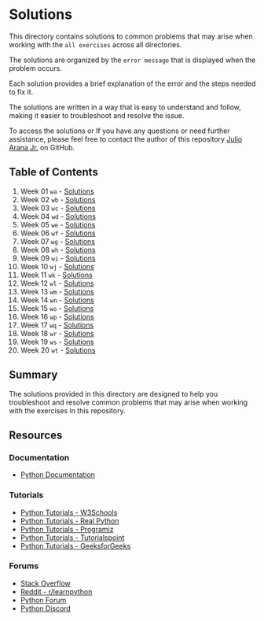 # Solutions

This directory contains solutions to common problems that may arise when working with the `all exercises` across all directories.

The solutions are organized by the `error message` that is displayed when the problem occurs. 

Each solution provides a brief explanation of the error and the steps needed to fix it. 

The solutions are written in a way that is easy to understand and follow, making it easier to troubleshoot and resolve the issue.

To access the solutions or If you have any questions or need further assistance, please feel free to contact the author of this repository [Julio Arana Jr.](https://github.com/julioaranajr) on GitHub.

## Table of Contents

1. Week 01 `wa` - [Solutions](Errors-and-Solutions/wa-Solutions.md)
2. Week 02 `wb` - [Solutions](Errors-and-Solutions/wb-Solutions.md)
3. Week 03 `wc` - [Solutions](Errors-and-Solutions/wc-Solutions.md)
4. Week 04 `wd` - [Solutions](Errors-and-Solutions/wd-Solutions.md)
5. Week 05 `we` - [Solutions](Errors-and-Solutions/we-Solutions.md)
6. Week 06 `wf` - [Solutions](Errors-and-Solutions/wf-Solutions.md)
7. Week 07 `wg` - [Solutions](Errors-and-Solutions/wg-Solutions.md)
8. Week 08 `wh` - [Solutions](Errors-and-Solutions/wh-Solutions.md)
9. Week 09 `wi` - [Solutions](Errors-and-Solutions/wi-Solutions.md)
10. Week 10 `wj` - [Solutions](Errors-and-Solutions/wj-Solutions.md)
11. Week 11 `wk` - [Solutions](Errors-and-Solutions/wk-Solutions.md)
12. Week 12 `wl` - [Solutions](Errors-and-Solutions/wl-Solutions.md)
13. Week 13 `wm` - [Solutions](Errors-and-Solutions/wm-Solutions.md)
14. Week 14 `wn` - [Solutions](Errors-and-Solutions/wn-Solutions.md)
15. Week 15 `wo` - [Solutions](Errors-and-Solutions/wo-Solutions.md)
16. Week 16 `wp` - [Solutions](Errors-and-Solutions/wp-Solutions.md)
17. Week 17 `wq` - [Solutions](Errors-and-Solutions/wq-Solutions.md)
18. Week 18 `wr` - [Solutions](Errors-and-Solutions/wr-Solutions.md)
19. Week 19 `ws` - [Solutions](Errors-and-Solutions/ws-Solutions.md)
20. Week 20 `wt` - [Solutions](Errors-and-Solutions/wt-Solutions.md)


## Summary

The solutions provided in this directory are designed to help you troubleshoot and resolve common problems that may arise when working with the exercises in this repository.

## Resources

### Documentation

- [Python Documentation](https://docs.python.org/3/)

### Tutorials

- [Python Tutorials - W3Schools](https://www.w3schools.com/python/)
- [Python Tutorials - Real Python](https://realpython.com/)
- [Python Tutorials - Programiz](https://www.programiz.com/python-programming)
- [Python Tutorials - Tutorialspoint](https://www.tutorialspoint.com/python/index.htm)
- [Python Tutorials - GeeksforGeeks](https://www.geeksforgeeks.org/python-programming-language/)

### Forums

- [Stack Overflow](https://stackoverflow.com/)
- [Reddit - r/learnpython](https://www.reddit.com/r/learnpython/)
- [Python Forum](https://python-forum.io/)
- [Python Discord](https://discord.com/invite/python)
